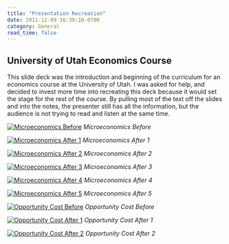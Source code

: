 ```yaml
---
title: "Presentation Recreation"
date: 2011-12-09 16:39:10-0700
category: General
read_time: false
---
```


## University of Utah Economics Course
This slide deck was the introduction and beginning of the curriculum for an economics course at the University of Utah. I was asked for help, and decided to invest more time into recreating this deck because it would set the stage for the rest of the course. By pulling most of the text off the slides and into the notes, the presenter still has all the information, but the audience is not trying to read and listen at the same time.

[![Microeconomics Before](https://media.bennorris.org/images/bennorris/uploads/2019/a8478388e8.jpg "Microeconomics Before")](https://media.bennorris.org/images/bennorris/uploads/2019/a8478388e8.jpg)
*Microeconomics Before*

[![Microeconomics After 1](https://media.bennorris.org/images/bennorris/uploads/2019/0975ccd08c.jpg "Microeconomics After 1")](https://media.bennorris.org/images/bennorris/uploads/2019/0975ccd08c.jpg)
*Microeconomics After 1*

[![Microeconomics After 2](https://media.bennorris.org/images/bennorris/uploads/2019/23dd019140.jpg "Microeconomics After 2")](https://media.bennorris.org/images/bennorris/uploads/2019/23dd019140.jpg)
*Microeconomics After 2*

[![Microeconomics After 3](https://media.bennorris.org/images/bennorris/uploads/2019/2f0a55bb33.jpg "Microeconomics After 3")](https://media.bennorris.org/images/bennorris/uploads/2019/2f0a55bb33.jpg)
*Microeconomics After 3*

[![Microeconomics After 4](https://media.bennorris.org/images/bennorris/uploads/2019/28a92a6265.jpg "Microeconomics After 4")](https://media.bennorris.org/images/bennorris/uploads/2019/28a92a6265.jpg)
*Microeconomics After 4*

[![Microeconomics After 5](https://media.bennorris.org/images/bennorris/uploads/2019/6548713578.jpg "Microeconomics After 5")](https://media.bennorris.org/images/bennorris/uploads/2019/6548713578.jpg)
*Microeconomics After 5*

[![Opportunity Cost Before](https://media.bennorris.org/images/bennorris/uploads/2019/0b9f30cf45.jpg "Opportunity Cost Before")](https://media.bennorris.org/images/bennorris/uploads/2019/0b9f30cf45.jpg)
*Opportunity Cost Before*

[![Opportunity Cost After 1](https://media.bennorris.org/images/bennorris/uploads/2019/f18ea2e66c.jpg "Opportunity Cost After 1")](https://media.bennorris.org/images/bennorris/uploads/2019/f18ea2e66c.jpg)
*Opportunity Cost After 1*

[![Opportunity Cost After 2](https://media.bennorris.org/images/bennorris/uploads/2019/0891ed1ad6.jpg "Opportunity Cost After 2")](https://media.bennorris.org/images/bennorris/uploads/2019/0891ed1ad6.jpg)
*Opportunity Cost After 2*

